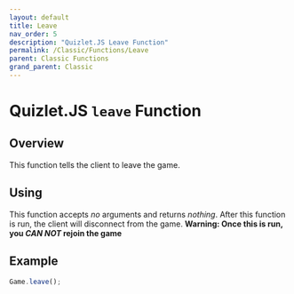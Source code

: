 ```yaml
---
layout: default
title: Leave
nav_order: 5
description: "Quizlet.JS Leave Function"
permalink: /Classic/Functions/Leave
parent: Classic Functions
grand_parent: Classic
---
```


# Quizlet.JS `leave` Function

## Overview
This function tells the client to leave the game.

## Using
This function accepts *no* arguments and returns *nothing*. After this function is run, the client will disconnect from the game. **Warning: Once this is run, you *CAN NOT* rejoin the game**

## Example
```js
Game.leave();
```
